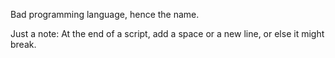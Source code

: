 Bad programming language, hence the name.

Just a note: At the end of a script, add a space or a new line, or else it might break.
